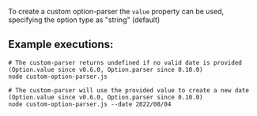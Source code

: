 To create a custom option-parser the `value` property can be used, specifying the option type as "string" (default)

## Example executions:

```shell
# The custom-parser returns undefined if no valid date is provided (Option.value since v0.6.0, Option.parser since 0.10.0)
node custom-option-parser.js

# The custom-parser will use the provided value to create a new date (Option.value since v0.6.0, Option.parser since 0.10.0)
node custom-option-parser.js --date 2022/08/04
```
